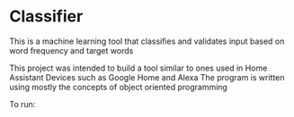 # Classifier
This is a machine learning tool that classifies and validates input based on word frequency and target words

This project was intended to build a tool similar to ones used in Home Assistant Devices such as Google Home and Alexa
The program is written using mostly the concepts of object oriented programming

To run:

